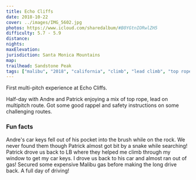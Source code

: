 ```yaml
---
title: Echo Cliffs
date: 2018-10-22
cover: ../images/IMG_5602.jpg
photos: https://www.icloud.com/sharedalbum/#B0YGtnIORwlZH5
difficulty: 5.7 - 5.9
distance:
nights:
maxElevation:
jurisdiction: Santa Monica Mountains
map:
trailhead: Sandstone Peak
tags: ["malibu", "2018", "california", "climb", "lead climb", "top rope", "rappel", "echo cliffs", "multipitch"]
---
```


First multi-pitch experience at Echo Cliffs.

Half-day with Andre and Patrick enjoying a mix of top rope, lead on multipitch
route.  Got some good rappel and safety instructions on some challenging
routes.

### Fun facts

Andre's car keys fell out of his pocket into the brush while on the rock.  We
never found them though Patrick almost got bit by a snake while searching!
Patrick drove us back to LB where they helped me climb through my window to get
my car keys.  I drove us back to his car and almost ran out of gas!  Secured
some expensive Malibu gas before making the long drive back.  A full day of
driving!

